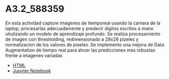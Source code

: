 # A3.2_588359

En esta actividad capture imagenes de tiemporeal usando la camara de la laptop, procesarlas adecuadamente y predecir digitos escritos a mano utiulizando un modelo de aprendizaje profundo. Se realiza procesamiento de imagen con thresholding, redimensionado a 28x28 pizeles y normalizacion de los valores de pixeles. Se implemento una mejora de Data Augmentation de tiempo real para ahcer las predicciones mas robustas frente a imagenes variadas

- [HTML](./A3_2_588359.html)
- [Jupyter Notebook](./A3_2_588359.ipynb)


